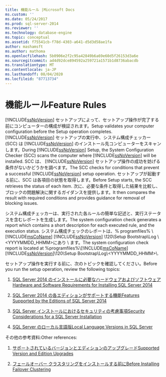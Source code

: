 ```yaml
---
title: 機能ルール |Microsoft Docs
ms.custom: ''
ms.date: 05/24/2017
ms.prod: sql-server-2014
ms.reviewer: ''
ms.technology: database-engine
ms.topic: conceptual
ms.assetid: f75541cb-f78d-4303-a641-d5d3d58ae1fa
author: mashamsft
ms.author: mathoma
ms.openlocfilehash: 5b0906e2f2c95a42849b6a69e60d5f26153d3a6e
ms.sourcegitcommit: ad4d92dce894592a259721a1571b1d8736abacdb
ms.translationtype: MT
ms.contentlocale: ja-JP
ms.lasthandoff: 08/04/2020
ms.locfileid: "87713734"
---
```

# <a name="feature-rules"></a><span data-ttu-id="131f1-102">機能ルール</span><span class="sxs-lookup"><span data-stu-id="131f1-102">Feature Rules</span></span>
  [!INCLUDE[ssNoVersion](../../includes/ssnoversion-md.md)] <span data-ttu-id="131f1-103">セットアップによって、セットアップ操作が完了する前にコンピューターの構成が検証されます。</span><span class="sxs-lookup"><span data-stu-id="131f1-103">Setup validates your computer configuration before the Setup operation completes.</span></span> <span data-ttu-id="131f1-104">[!INCLUDE[ssNoVersion](../../includes/ssnoversion-md.md)] セットアップの実行中、システム構成チェッカー (SCC) は [!INCLUDE[ssNoVersion](../../includes/ssnoversion-md.md)] のインストール先コンピューターをスキャンします。</span><span class="sxs-lookup"><span data-stu-id="131f1-104">During [!INCLUDE[ssNoVersion](../../includes/ssnoversion-md.md)] Setup, the System Configuration Checker (SCC) scans the computer where [!INCLUDE[ssNoVersion](../../includes/ssnoversion-md.md)] will be installed.</span></span> <span data-ttu-id="131f1-105">SCC は、 [!INCLUDE[ssNoVersion](../../includes/ssnoversion-md.md)] セットアップ操作の成功を妨げる条件がないかどうかを調べます。</span><span class="sxs-lookup"><span data-stu-id="131f1-105">The SCC checks for conditions that prevent a successful [!INCLUDE[ssNoVersion](../../includes/ssnoversion-md.md)] setup operation.</span></span> <span data-ttu-id="131f1-106">セットアップが起動する前に、SCC は各項目の状態を取得します。</span><span class="sxs-lookup"><span data-stu-id="131f1-106">Before Setup starts, the SCC retrieves the status of each item.</span></span> <span data-ttu-id="131f1-107">次に、必要な条件と取得した結果を比較し、ブロックの問題解決に関するガイダンスを提供します。</span><span class="sxs-lookup"><span data-stu-id="131f1-107">It then compares the result with required conditions and provides guidance for removal of blocking issues.</span></span>  
  
 <span data-ttu-id="131f1-108">システム構成チェッカーは、実行された各ルールの簡単な記述と、実行ステータスを含むレポートを生成します。</span><span class="sxs-lookup"><span data-stu-id="131f1-108">The system configuration check generates a report which contains a short description for each executed rule, and the execution status.</span></span> <span data-ttu-id="131f1-109">システム構成チェックのレポートは、% programfiles% \\ [!INCLUDE[msCoName](../../includes/msconame-md.md)] [!INCLUDE[ssNoVersion](../../includes/ssnoversion-md.md)] \120\Setup Bootstrap\Log \\<YYYYMMDD_HHMM>にあり \\ ます。</span><span class="sxs-lookup"><span data-stu-id="131f1-109">The system configuration check report is located at %programfiles%\\[!INCLUDE[msCoName](../../includes/msconame-md.md)][!INCLUDE[ssNoVersion](../../includes/ssnoversion-md.md)]\120\Setup Bootstrap\Log\\<YYYYMMDD_HHMM>\\.</span></span>  
  
 <span data-ttu-id="131f1-110">セットアップ操作を実行する前に、次のトピックを確認してください。</span><span class="sxs-lookup"><span data-stu-id="131f1-110">Before you run the setup operation, review the following topics:</span></span>  
  
1.  [<span data-ttu-id="131f1-111">SQL Server 2014 のインストールに必要なハードウェアおよびソフトウェア</span><span class="sxs-lookup"><span data-stu-id="131f1-111">Hardware and Software Requirements for Installing SQL Server 2014</span></span>](hardware-and-software-requirements-for-installing-sql-server.md)  
  
2.  [<span data-ttu-id="131f1-112">SQL Server 2014 の各エディションがサポートする機能</span><span class="sxs-lookup"><span data-stu-id="131f1-112">Features Supported by the Editions of SQL Server 2014</span></span>](../../../2014/getting-started/features-supported-by-the-editions-of-sql-server-2014.md)  
  
3.  [<span data-ttu-id="131f1-113">SQL Server インストールにおけるセキュリティの考慮事項</span><span class="sxs-lookup"><span data-stu-id="131f1-113">Security Considerations for a SQL Server Installation</span></span>](../../../2014/sql-server/install/security-considerations-for-a-sql-server-installation.md)  
  
4.  [<span data-ttu-id="131f1-114">SQL Server のローカル言語版</span><span class="sxs-lookup"><span data-stu-id="131f1-114">Local Language Versions in SQL Server</span></span>](../../../2014/sql-server/install/local-language-versions-in-sql-server.md)  
  
 <span data-ttu-id="131f1-115">その他の参考資料:</span><span class="sxs-lookup"><span data-stu-id="131f1-115">Other references:</span></span>  
  
1.  [<span data-ttu-id="131f1-116">サポートされているバージョンとエディションのアップグレード</span><span class="sxs-lookup"><span data-stu-id="131f1-116">Supported Version and Edition Upgrades</span></span>](../../database-engine/install-windows/supported-version-and-edition-upgrades.md)  
  
2.  [<span data-ttu-id="131f1-117">フェールオーバー クラスタリングをインストールする前に</span><span class="sxs-lookup"><span data-stu-id="131f1-117">Before Installing Failover Clustering</span></span>](../failover-clusters/install/before-installing-failover-clustering.md)  
  
  
